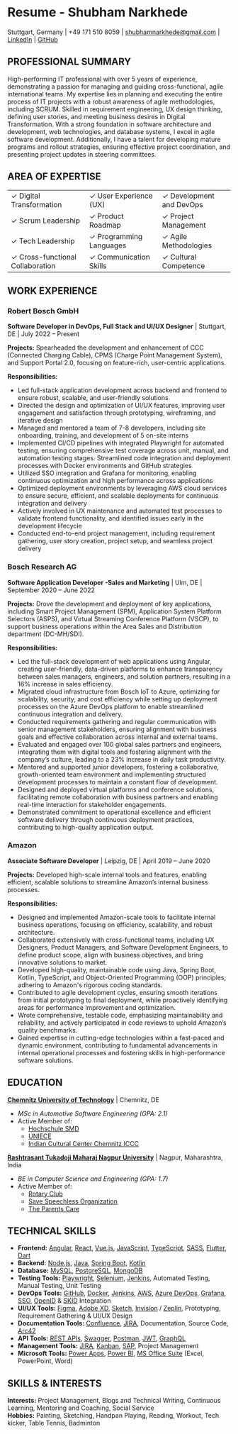 # Resume - Shubham Narkhede
Stuttgart, Germany | +49 171 510 8059 | shubhamnarkhede@gmail.com | [LinkedIn](https://www.linkedin.com/in/spnarkhede/) | [GitHub](https://github.com/spnarkhede)

## PROFESSIONAL SUMMARY
High-performing IT professional with over 5 years of experience, demonstrating a passion for managing and guiding cross-functional, agile international teams. My expertise lies in planning and executing the entire process of IT projects with a robust awareness of agile methodologies, including SCRUM. Skilled in requirement engineering, UX design thinking, defining user stories, and meeting business desires in Digital Transformation. With a strong foundation in software architecture and development, web technologies, and database systems, I excel in agile software development. Additionally, I have a talent for developing mature programs and rollout strategies, ensuring effective project coordination, and presenting project updates in steering committees.

## AREA OF EXPERTISE
<table>
  <tr>
    <td>✓ Digital Transformation</td>
    <td>✓ User Experience (UX)</td>
    <td>✓ Development and DevOps</td>
  </tr>
  <tr>
    <td>✓ Scrum Leadership</td>
    <td>✓ Product Roadmap</td>
    <td>✓ Project Management</td>
  </tr>
  <tr>
    <td>✓ Tech Leadership</td>
    <td>✓ Programming Languages</td>
    <td>✓ Agile Methodologies</td>
  </tr>
  <tr>
    <td>✓ Cross-functional Collaboration</td>
    <td>✓ Communication Skills</td>
    <td>✓ Cultural Competence</td>
  </tr>
</table>

## WORK EXPERIENCE

### Robert Bosch GmbH
**Software Developer in DevOps, Full Stack and UI/UX Designer** | Stuttgart, DE | July 2022 – Present

**Projects:** Spearheaded the development and enhancement of CCC (Connected Charging Cable), CPMS (Charge Point Management System), and Support Portal 2.0, focusing on feature-rich, user-centric applications.

**Responsibilities:**
- Led full-stack application development across backend and frontend to ensure robust, scalable, and user-friendly solutions
- Directed the design and optimization of UI/UX features, improving user engagement and satisfaction through prototyping, wireframing, and iterative design
- Managed and mentored a team of 7-8 developers, including site onboarding, training, and development of 5 on-site interns
- Implemented CI/CD pipelines with integrated Playwright for automated testing, ensuring comprehensive test coverage across unit, manual, and automation testing stages. Streamlined code integration and deployment processes with Docker environments and GitHub strategies
- Utilized SSO integration and Grafana for monitoring, enabling continuous optimization and high performance across applications
- Optimized deployment environments by leveraging AWS cloud services to ensure secure, efficient, and scalable deployments for continuous integration and delivery
- Actively involved in UX maintenance and automated test processes to validate frontend functionality, and identified issues early in the development lifecycle
- Conducted end-to-end project management, including requirement gathering, user story creation, project setup, and seamless project delivery

### Bosch Research AG
**Software Application Developer -Sales and Marketing** | Ulm, DE | September 2020 – June 2022

**Projects:** Drove the development and deployment of key applications, including Smart Project Management (SPM), Application System Platform Selectors (ASPS), and Virtual Streaming Conference Platform (VSCP), to support business operations within the Area Sales and Distribution department (DC-MH/SDI).

**Responsibilities:**
- Led the full-stack development of web applications using Angular, creating user-friendly, data-driven platforms to enhance transparency between sales managers, engineers, and solution partners, resulting in a 16% increase in sales efficiency.
- Migrated cloud infrastructure from Bosch IoT to Azure, optimizing for scalability, security, and cost efficiency while setting up deployment processes on the Azure DevOps platform to enable streamlined continuous integration and delivery.
- Conducted requirements gathering and regular communication with senior management stakeholders, ensuring alignment with business goals and effective collaboration across internal and external teams.
- Evaluated and engaged over 100 global sales partners and engineers, integrating them with digital tools and fostering alignment with the company’s culture, leading to a 23% increase in daily task productivity.
- Mentored and supported junior developers, fostering a collaborative, growth-oriented team environment and implementing structured development processes to maintain a constant flow of development.
- Designed and deployed virtual platforms and conference solutions, facilitating remote collaboration with business partners and enabling real-time interaction for stakeholder engagements.
- Demonstrated commitment to operational excellence and efficient software delivery through continuous deployment practices, contributing to high-quality application output.

### Amazon
**Associate Software Developer** | Leipzig, DE | April 2019 – June 2020

**Projects:** Developed high-scale internal tools and features, enabling efficient, scalable solutions to streamline Amazon’s internal business processes.

**Responsibilities:**
- Designed and implemented Amazon-scale tools to facilitate internal business operations, focusing on efficiency, scalability, and robust architecture.
- Collaborated extensively with cross-functional teams, including UX Designers, Product Managers, and Software Development Engineers, to define product scope, align with business objectives, and bring innovative solutions to market.
- Developed high-quality, maintainable code using Java, Spring Boot, Kotlin, TypeScript, and Object-Oriented Programming (OOP) principles, adhering to Amazon's rigorous coding standards.
- Contributed to agile development cycles, ensuring smooth iterations from initial prototyping to final deployment, while proactively identifying areas for performance improvement and optimization.
- Wrote comprehensive, testable code, emphasizing maintainability and reliability, and actively participated in code reviews to uphold Amazon’s quality benchmarks.
- Gained expertise in cutting-edge technologies within a fast-paced and dynamic environment, contributing to fundamental advancements in internal operational processes and fostering skills in high-performance software solutions.


## EDUCATION
**[Chemnitz University of Technology](https://www.tu-chemnitz.de/index.html.en)** | Chemnitz, DE 
- *MSc in Automotive Software Engineering (GPA: 2.1)*
- Active Member of: 
    - [Hochschule SMD](https://smd-chemnitz.de/pages/de/startseite.php)
    - [UNIECE](https://www.unicef.de/mitmachen/ehrenamtlich-aktiv/-/arbeitsgruppe-chemnitz)
    - [Indian Cultural Center Chemnitz ICCC](https://iccchemnitz.com/)

**[Rashtrasant Tukadoji Maharaj Nagpur University](https://nagpuruniversity.ac.in/)** | Nagpur, Maharashtra, India
- *BE in Computer Science and Engineering (GPA: 1.7)*
- Active Member of: 
    - [Rotary Club](https://www.rotaryclubofnagpur.org/) 
    - [Save Speechless Organization](https://www.facebook.com/SSO15/)
    - [The Parents Care](https://www.theparentscare.com/services)

## TECHNICAL SKILLS
- **Frontend:** [Angular](https://angular.io/), [React](https://react.dev/), [Vue.js](https://vuejs.org/), [JavaScript](https://developer.mozilla.org/en-US/docs/Web/JavaScript), [TypeScript](https://www.typescriptlang.org/), [SASS](https://sass-lang.com/), [Flutter](https://flutter.dev/), [Dart](https://dart.dev/)
- **Backend:** [Node.js](https://nodejs.org/), [Java](https://www.oracle.com/java/), [Spring Boot](https://spring.io/projects/spring-boot), [Kotlin](https://kotlinlang.org/)
- **Database:** [MySQL](https://www.mysql.com/), [PostgreSQL](https://www.postgresql.org/), [MongoDB](https://www.mongodb.com/)
- **Testing Tools:** [Playwright](https://playwright.dev/), [Selenium](https://www.selenium.dev/), [Jenkins](https://www.jenkins.io/), Automated Testing, Manual Testing, Unit Testing
- **DevOps Tools:** [GitHub](https://github.com/), [Docker](https://www.docker.com/), [Jenkins](https://www.jenkins.io/), [AWS](https://aws.amazon.com/), [Azure DevOps](https://azure.microsoft.com/en-us/services/devops/), [Grafana](https://grafana.com/), [SSO](https://auth0.com/docs/authenticate/single-sign-on), [OpenID](https://openid.net/) & [SKID](https://singlekey-id.com/auth/en-us/home) Integration
- **UI/UX Tools:** [Figma](https://www.figma.com/), [Adobe XD](https://www.adobe.com/products/xd.html), [Sketch](https://www.sketch.com/), [Invision](https://www.invisionapp.com/) / [Zeplin](https://zeplin.io/), Prototyping, Requirement Gathering & UI/UX Design
- **Documentation Tools:** [Confluence](https://www.atlassian.com/software/confluence), [JIRA](https://www.atlassian.com/software/jira), Documentation, Source Code, [Arc42](https://arc42.org/)
- **API Tools:** [REST APIs](https://restfulapi.net/), [Swagger](https://swagger.io/), [Postman](https://www.postman.com/), [JWT](https://jwt.io/), [GraphQL](https://graphql.org/)
- **Management Tools:** [JIRA](https://www.atlassian.com/software/jira), [Kanban](https://www.atlassian.com/agile/kanban), [SAP](https://www.sap.com/), Project Management
- **Microsoft Tools:** [Power Apps](https://powerapps.microsoft.com/), [Power BI](https://powerbi.microsoft.com/), [MS Office Suite](https://www.microsoft.com/microsoft-365) (Excel, PowerPoint, Word)

## SKILLS & INTERESTS
**Interests:** Project Management, Blogs and Technical Writing, Continuous Learning, Mentoring and Coaching, Social Service  
**Hobbies:** Painting, Sketching, Handpan Playing, Reading, Workout, Tech kicker, Table Tennis, Badminton